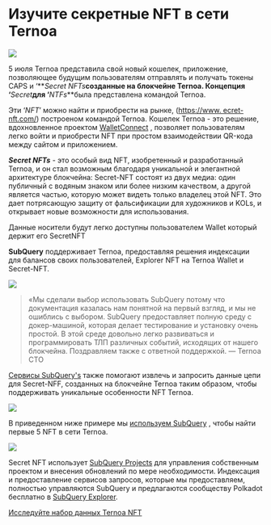 # Изучите секретные NFT в сети Ternoa

![](https://miro.medium.com/max/1200/0*s1fSGGelS-HVJNBm)

5 июля Ternoa представила свой новый кошелек, приложение, позволяющее будущим пользователям отправлять и получать токены CAPS и ‘**_Secret NFTs_**созданные на блокчейне Ternoa. Концепция ‘**_Secret_**для ‘**_NTFs_**была представлена командой Ternoa.

Эти ‘_NFT_’ можно найти и приобрести на рынке, ([https://www. ecret-nft.com/](https://www.secret-nft.com/)) построеном командой Ternoa. Кошелек Ternoa - это решение, вдохновленное проектом [WalletConnect](https://walletconnect.org/) , позволяет пользователям легко войти и приобрести NFT при простом взаимодействии QR-кода между сайтом и приложением.

**_Secret NFTs_** - это особый вид NFT, изобретенный и разработанный Ternoa, и он стал возможным благодаря уникальной и элегантной архитектуре блокчейна: Secret-NFT состоят из двух медиа: один публичный с водяным знаком или более низким качеством, а другой является частью, которую может видеть только владелец этой NFT. Это дает потрясающую защиту от фальсификации для художников и KOLs, и открывает новые возможности для использования.

Данные носители будут легко доступны пользователем Wallet который держит его SecretNFT

**SubQuery** поддерживает Ternoa, предоставляя решения индексации для балансов своих пользователей, Explorer NFT на Ternoa Wallet и Secret-NFT.

![](https://miro.medium.com/max/1400/0*gquKRKBgiyAAxRFZ)

> «Мы сделали выбор использовать SubQuery потому что документация казалась нам понятной на первый взгляд, и мы не ошиблись с выбором. SubQuery предоставляет полную среду с докер-машиной, которая делает тестирование и установку очень простой. В этой среде довольно легко развиваться и программировать ТЛП  различных событий, исходящих от нашего блокчейна. Поздравляем также с ответной поддержкой. — Ternoa CTO

[Сервисы SubQuery's](https://subquery.network/) также помогают извлечь и запросить данные цепи для Secret-NFF, созданных на блокчейне Ternoa таким образом, чтобы поддерживать уникальные особенности NFT Ternoa.

![](https://miro.medium.com/max/1400/0*CA7lfxmZxHCKhzWw)

В приведенном ниже примере мы [используем SubQuery](https://explorer.subquery.network/subquery/capsule-corp-ternoa/indexer) , чтобы найти первые 5 NFT в сети Ternoa.

![](https://miro.medium.com/max/1400/0*YaQGpb3xUn7BUESx)

Secret NFT использует [SubQuery Projects](https://project.subquery.network/) для управления собственным проектом и внесения обновлений по мере необходимости. Индексация и предоставление сервисов запросов, которые мы предоставляем, полностью управляются SubQuery и предлагаются сообществу Polkadot бесплатно в [SubQuery Explorer](https://explorer.subquery.network/).

[Исследуйте набор данных Ternoa NFT](https://explorer.subquery.network/subquery/capsule-corp-ternoa/indexer)